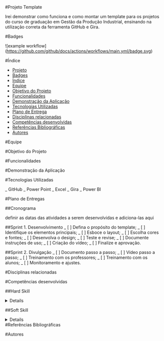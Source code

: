 #Projeto Template

Irei demonstrar como funciona e como montar um template para os projetos do curso de graduação em Gestão da Produção Industrial, ensinando na utilização correta da ferramenta GitHub e Gira. 

#Badges

![example workflow] (https://github.com/github/docs/actions/workflows/main.yml/badge.svg)

#Índice

* [Projeto](#projeto-template)
* [Badges](#badges)
* [Índice](#índice)
* [Equipe](#equipe)
* [Objetivo do Projeto](#objetivo-do-projeto)
* [Funcionalidades](#funcionalidades)
* [Demonstração da Aplicação](#demonstração-da-aplicação)
* [Tecnologias Utilizadas](#tecnologias-utilizadas)
* [Plano de Entrega](#plano-de-entrega)
* [Disciplinas relacionadas](#disciplinas-relacionadas)
* [Competências desenvolvidas](#competências-desenvolvidas)
* [Referências Bibliográficas](#referências-bibliográficas)
* [Autores](#autores)

#Equipe

#Objetivo do Projeto

#Funcionalidades

#Demonstração da Aplicação

#Tecnologias Utilizadas

  _ GitHub
  _ Power Point
  _ Excel
  _ Gira
  _ Power BI

#Plano de Entregas

##Cronograma

definir as datas das atividades a serem desenvolvidas e adiciona-las aqui

##Sprint 1. Desenvolvimento
       _ [  ] Defina o propósito do template;
       _ [  ] Identifique os elementos principais;
       _ [  ] Esboce o layout;
       _ [  ] Escolha cores e fontes;
       _ [  ] Desenvolva o design;
       _ [  ] Teste e revise;
       _ [  ] Documente instruções de uso;
       _ [  ] Criação do vídeo;
       _ [  ] Finalize e aprovação.

##Sprint 2. Divulgação
       _ [  ] Documento passo a passo;
       _ [  ] Vídeo passo a passo;
       _ [  ] Treinamento com os professores;
       _ [  ] Treinamento com os alunos;
       _ [  ] Monitoramento e ajustes.


#Disciplinas relacionadas


#Competências desenvolvidas

##Hard Skill
<details>
<ul>◻️<summary>Hard Skills desenvolvidas</summary></ul>

- Item 1
- Item 2
- Item 3

</details>

##Soft Skill
<details>
<ul>◻️<summary>Soft Skills desenvolvidas</summary></ul>

- Item 1
- Item 2
- Item 3

</details>
#Referências Bibliográficas


#Autores
